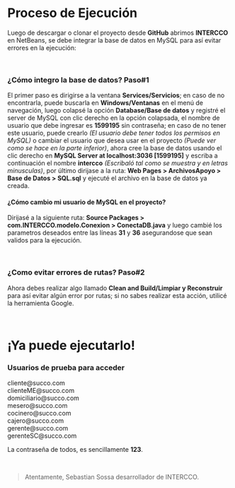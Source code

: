 ﻿<!DOCTYPE html>
<html lang="en">
<head>
    <meta charset="UTF-8">
</head>
<body>
    <h1>Proceso de Ejecución</h1>
    <p>Luego de descargar o clonar el proyecto desde <b>GitHub</b> abrimos <b>INTERCCO</b> en NetBeans, se debe integrar la base de datos en MySQL para así evitar errores en la ejecución:</p><br>
    <h3>¿Cómo integro la base de datos? Paso#1</h3>
    <p>El primer paso es dirigirse a la ventana <b>Services/Servicios</b>; en caso de no encontrarla, puede buscarla en <b>Windows/Ventanas</b> en el menú de navegación, luego colapsé la opción <b>Database/Base de datos</b> y registré el server de MySQL con clic derecho en la opción colapsada, el nombre de usuario que debe ingresar es <b>1599195</b> sin contraseña; en caso de no tener este usuario, puede crearlo <i>(El usuario debe tener todos los permisos en MySQL)</i> o cambiar el usuario que desea usar en el proyecto <i>(Puede ver como se hace en la parte inferior)</i>, ahora cree la base de datos usando el clic derecho en <b>MySQL Server at localhost:3036 [1599195]</b> y escriba a continuación el nombre <b>intercco</b> <i>(Escribaló tal como se muestra y en letras minusculas)</i>, por último dirijase a la ruta: <b>Web Pages &gt; ArchivosApoyo &gt; Base de Datos &gt; SQL.sql</b> y ejecuté el archivo en la base de datos ya creada.</p>
    <h4>¿Cómo cambio mi usuario de MySQL en el proyecto?</h4>
    <p>Dirijasé a la siguiente ruta: <b>Source Packages &gt; com.INTERCCO.modelo.Conexion &gt; ConectaDB.java</b> y luego cambié los parametros deseados entre las líneas <b>31</b> y <b>36</b> asegurandose que sean validos para la ejecución.</p><br>
    <h3>¿Como evitar errores de rutas? Paso#2</h3>
    <p>Ahora debes realizar algo llamado <b>Clean and Build/Limpiar y Reconstruir</b> para así evitar algún error por rutas; si no sabes realizar esta acción, utilicé la herramienta Google.</p><br>
    <h1>¡Ya puede ejecutarlo!</h1>
    <h3>Usuarios de prueba para acceder</h3>
    <p>cliente@succo.com<br>clienteME@succo.com<br>domiciliario@succo.com<br>mesero@succo.com<br>cocinero@succo.com<br>cajero@succo.com<br>gerente@succo.com<br>gerenteSC@succo.com</p>
    <p>La contraseña de todos, es sencillamente <b>123</b>.</p><br>
    <blockquote>Atentamente, Sebastian Sossa desarrollador de INTERCCO.</blockquote>
</body>
</html>